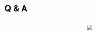 # Q & A
<br>
<div style="font-size: 36px; text-align: center; width: 100%; margin: 0% 5% 0% 5%;">
<img src="images/index.png">
</div>
<br>
